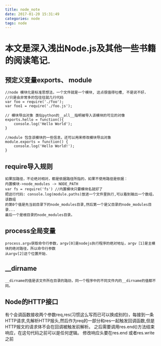 ```yaml
---
title: node_note
date: 2017-01-20 15:31:49
categories: node
tags: node
---
```

# 本文是深入浅出Node.js及其他一些书籍的阅读笔记.
## 预定义变量exports、 module

    //node 模块化是标准思想法，一个文件就是一个模块, 这点很值得吐槽, 不是说不好，
    //只是会非常多的包往往就几行代码
    var foo = require('./foo');
    var foo1 = require('./foo.js');

    // 模块导出对象 类似python的__all__指明被导入该模块的可见的对像
    exports.hello = function(){
        console.log('Hello World');
    }

    //module 包含该模块的一些信息，还可以用来修改模块导出对象
    module.exports = function() {
        console.log('Hello World!');
    }

## require导入规则
 
    如果加路径，不论绝对相对，都是依据路径所指的，如果不使用路径是依据：
    内置模块->node_modules -> NODE_PATH
    var fs = require('fs') //内置模块只要模块名就好了
    把这行代码: console.log(module.paths)放进一个文件里执行,可以看到输出一个数组，该数组
    的第0个值是先当前目录下的node_modules目录,然后第一个是父目录的node_modules目录...
    最后一个是根目录的node_modules目录。

## process全局变量

    process.argv获取命令行参数，argv[0]是nodejs执行程序的绝对地址，argv［1]是主模块的绝对路径，所以命令行参数
    从argv[2]这个位置开始.
## __dirname

    __dirname的值是该文件所在目录的路劲，同一个程序中的不同文件内的__dirname的值都不同。

## Node的HTTP接口
有个会调函数接收两个参数req,res(习惯这么写而已可以换成别的)，每接到一条HTTP请求,先解析HTTP报头,然后作为req的一部分和res一起触发回调函数,但是HTTP报文的请求体不会在回调被触发前解析。
之后需要调用res.end()方法结束响应，在这句代码之前可以是任何逻辑。
修改响应头要在res.end 或者res.write之前


